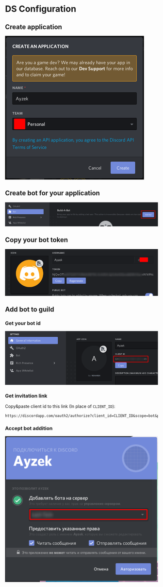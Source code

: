# DS Configuration

## Create application

![Application creation dialog](ds_application_creation.png)

## Create bot for your application

![Bot creation dialog](ds_bot_creation.png)

## Copy your bot token

![Bot creation done](ds_bot_creation_done.png)

## Add bot to guild

### Get your bot id

![Bot client id](ds_bot_client_id.png)

### Get invitation link

Copy&paste client id to this link (In place of `CLIENT_ID`):

```txt
https://discordapp.com/oauth2/authorize?client_id=CLIENT_ID&scope=bot&permissions=2329664
```

### Accept bot addition

![Add bot to guild](ds_add_bot_to_guild.png)
